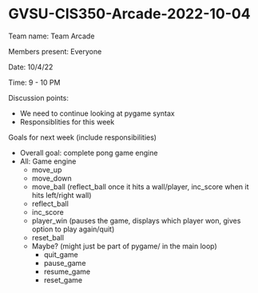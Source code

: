 # GVSU-CIS350-Arcade-2022-10-04

Team name: Team Arcade

Members present: Everyone

Date: 10/4/22

Time: 9 - 10 PM

Discussion points: 

* We need to continue looking at pygame syntax
* Responsiblities for this week

Goals for next week (include responsibilities)

* Overall goal: complete pong game engine
* All: Game engine
    * move_up
    * move_down
    * move_ball (reflect_ball once it hits a wall/player, inc_score when it hits left/right wall)
    * reflect_ball
    * inc_score
    * player_win (pauses the game, displays which player won, gives option to play again/quit)
    * reset_ball
    * Maybe? (might just be part of pygame/ in the main loop)
        * quit_game
        * pause_game
        * resume_game
        * reset_game
